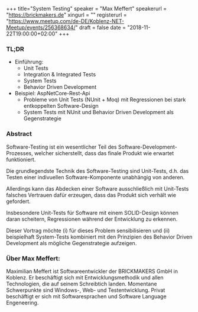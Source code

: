 +++
title="System Testing"
speaker = "Max Meffert"
speakerurl = "https://brickmakers.de"
xingurl = ""
registerurl = "https://www.meetup.com/de-DE/Koblenz-NET-Meetup/events/256368634/"
draft = false
date = "2018-11-22T19:00:00+02:00"
+++

### TL;DR

- Einführung:
  - Unit Tests
  - Integration & Integrated Tests
  - System Tests
  - Behavior Driven Development
- Beispiel: AspNetCore-Rest-Api
  - Probleme von Unit Tests (NUnit + Moq) mit Regressionen bei stark entkoppelten Software-Design
  - System Tests mit NUnit und Behavior Driven Development als Gegenstrategie

### Abstract

Software-Testing ist ein wesentlicher Teil des Software-Development-Prozesses, welcher sicherstellt, dass das finale Produkt wie erwartet funktioniert.

Die grundlegendste Technik des Software-Testing sind Unit-Tests, d.h. das Testen einer indivuellen Software-Komponente unabhängig von anderen.

Allerdings kann das Abdecken einer Software ausschließlich mit Unit-Tests falsches Vertrauen dafür erzeugen, dass das Produkt sich verhält wie gefordert.

Insbesondere Unit-Tests für Software mit einem SOLID-Design können daran scheitern, Regressionen während der Entwicklung zu erkennen.

Dieser Vortrag möchte (i) für dieses Problem sensibilisieren und (ii) beispielhaft System-Tests kombiniert mit den Prinzipien des Behavior Driven Development als mögliche Gegenstrategie aufzeigen.

### Über Max Meffert:

Maximilian Meffert ist Softwareentwickler der BRICKMAKERS GmbH in Koblenz. Er beschäftigt sich mit Entwicklungsmethodik und allen Technologien, die auf seinem Schreibtich landen. Momentane Schwerpunkte sind Windows-, Web- und Testentwicklung. Privat beschäftigt er sich mit Softwaresprachen und Software Language Engeneering.

